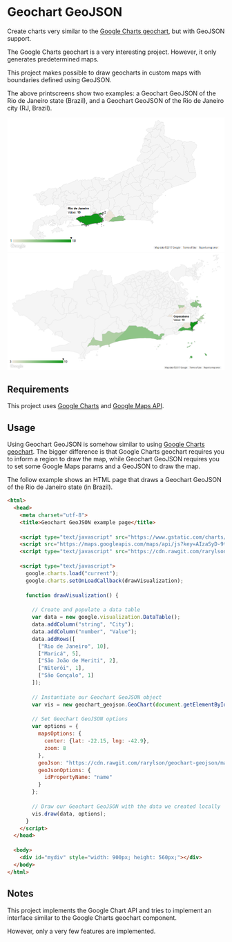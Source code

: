 Geochart GeoJSON
================

Create charts very similar to the [Google Charts geochart](https://developers.google.com/chart/interactive/docs/gallery/geochart), but with GeoJSON support.

The Google Charts geochart is a very interesting project. However, it only generates predetermined maps.

This project makes possible to draw geocharts in custom maps with boundaries defined using GeoJSON.

The above printscreens show two examples: a Geochart GeoJSON of the Rio de Janeiro state (Brazil), and a Geochart GeoJSON of the Rio de Janeiro city (RJ, Brazil).

![Geochart GeoJSON of Rio de Janeiro state, Brazil](readme_img/rio-state-chart.png)
![Geochart GeoJSON of Rio de Janeiro city, RJ, Brazil](readme_img/rio-city-chart.png)

Requirements
------------

This project uses [Google Charts](https://developers.google.com/chart/interactive/docs/) and [Google Maps API](https://developers.google.com/maps/documentation/javascript/tutorial).

Usage
-----

Using Geochart GeoJSON is somehow similar to using [Google Charts geochart](https://developers.google.com/chart/interactive/docs/gallery/geochart). The bigger difference is that Google Charts geochart requires you to inform a region to draw the map, while Geochart GeoJSON requires you to set some Google Maps params and a GeoJSON to draw the map.

The follow example shows an HTML page that draws a Geochart GeoJSON of the Rio de Janeiro state (in Brazil).

```html
<html>
  <head>
    <meta charset="utf-8">
    <title>Geochart GeoJSON example page</title>

    <script type="text/javascript" src="https://www.gstatic.com/charts/loader.js"></script>
    <script src="https://maps.googleapis.com/maps/api/js?key=AIzaSyD-9tSrke72PouQMnMX-a7eZSW0jkFMBWY"></script>
    <script type="text/javascript" src="https://cdn.rawgit.com/rarylson/geochart-geojson/master/build/geochart-geojson.min.js"></script>

    <script type="text/javascript">
      google.charts.load("current");
      google.charts.setOnLoadCallback(drawVisualization);

      function drawVisualization() {

        // Create and populate a data table
        var data = new google.visualization.DataTable();
        data.addColumn("string", "City");
        data.addColumn("number", "Value");
        data.addRows([
          ["Rio de Janeiro", 10],
          ["Maricá", 5],
          ["São João de Meriti", 2],
          ["Niterói", 1],
          ["São Gonçalo", 1]
        ]);

        // Instantiate our Geochart GeoJSON object
        var vis = new geochart_geojson.GeoChart(document.getElementById("mydiv"));

        // Set Geochart GeoJSON options
        var options = {
          mapsOptions: {
            center: {lat: -22.15, lng: -42.9},
            zoom: 8
          },
          geoJson: "https://cdn.rawgit.com/rarylson/geochart-geojson/master/example/rio-state.geojson",
          geoJsonOptions: {
            idPropertyName: "name"
          }
        };

        // Draw our Geochart GeoJSON with the data we created locally
        vis.draw(data, options);
      }
    </script>
  </head>

  <body>
    <div id="mydiv" style="width: 900px; height: 560px;"></div>
  </body>
</html>
```

Notes
-----

This project implements the Google Chart API and tries to implement an interface similar to the Google Charts geochart component.

However, only a very few features are implemented.
